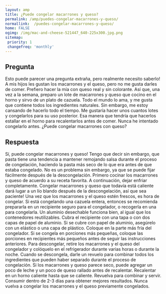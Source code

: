 ```yaml
---
layout: amp
title: ¿Puede congelar macarrones y queso?  
permalink: /amp/puedes-congelar-macarrones-y-queso/
normallink:  /puedes-congelar-macarrones-y-queso/
home: FALSE
ogimg: /img/mac-and-cheese-521447_640-225x300.jpg.png
sitemap:
 priority: 1
 changefreq: 'monthly'
---
```




## Pregunta

Esto puede parecer una pregunta extraña, pero realmente necesito saberlo! A mis hijos les gustan los macarrones y el queso, pero no me gusta darles de comer. Prefiero hacer la mía con queso real y sin colorante. Así que, una vez a la semana, preparo un lote de macarrones y queso que cocino en el horno y sirvo de un plato de cazuela. Todo el mundo lo ama, y me gusta que contiene todos los ingredientes naturales. Sin embargo, me estoy cansando de hacerlo todo el tiempo. Me gustaría hacer unos cuantos lotes y congelarlos para su uso posterior. Esa manera que tendría que hacerlos estallar en el horno para recalentarlos antes de comer. Nunca he intentado congelarlo antes. ¿Puede congelar macarrones con queso?


<amp-img src="https://sepuedecongelar.com/img/mac-and-cheese-521447_640-225x300.jpg" alt="¿Puede congelar macarrones y queso?" height="400" width="800"></amp-img>


## Respuesta

Sí, puede congelar macarrones y queso! Tengo que decir sin embargo, que pasta tiene una tendencia a mantener remojando salsa durante el proceso de congelación, haciendo la pasta más seco de lo que era antes de que estaba congelado. No es un problema sin embargo, ya que se puede fijar fácilmente después de la descongelación.
Primero cocinar los macarrones y queso de acuerdo a su receta favorita. A continuación, dejar enfriar completamente. Congelar macarrones y queso que todavía está caliente dará lugar a un lío blando después de la descongelación, así que sea paciente! Una vez que los macarrones y el queso estén frescos, es hora de congelar. Si está congelando una cazuela entera, entonces se recomienda prepararla en un recipiente seguro para el congelador, o recogerla en una para congelarla. Un aluminio desechable funciona bien, al igual que los contenedores reutilizables. Cubra el recipiente con una tapa o con dos capas de papel de aluminio. Si se cubre con papel de aluminio, asegúrelo con un elástico o una capa de plástico. Coloque en la parte más fría del congelador. Si se congela en porciones más pequeñas, coloque las porciones en recipientes más pequeños antes de seguir las instrucciones anteriores.
Para descongelar, retire los macarrones y el queso del congelador y colóquelo en el refrigerador durante varias horas o durante la noche. Cuando se descongela, darle un revuelo para combinar todos los ingredientes que pueden haber separado durante el proceso de congelación. Si los macarrones y queso parece seco, puede agregar un poco de leche y un poco de queso rallado antes de recalentar. Recalentar en un horno caliente hasta que se caliente. Revuelva para combinar y servir. Consumir dentro de 2-3 días para obtener mejores resultados. Nunca vuelva a congelar los macarrones y el queso previamente congelados.